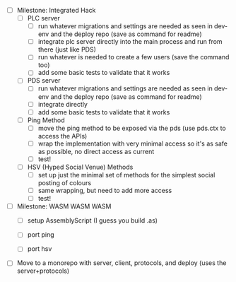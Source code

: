
- [ ] Milestone: Integrated Hack
  - [ ] PLC server
    - [ ] run whatever migrations and settings are needed as seen in dev-env and the deploy repo (save as command for readme)
    - [ ] integrate plc server directly into the main process and run from there (just like PDS)
    - [ ] run whatever is needed to create a few users (save the command too)
    - [ ] add some basic tests to validate that it works
  - [ ] PDS server
    - [ ] run whatever migrations and settings are needed as seen in dev-env and the deploy repo (save as command for readme)
    - [ ] integrate directly
    - [ ] add some basic tests to validate that it works
  - [ ] Ping Method
    - [ ] move the ping method to be exposed via the pds (use pds.ctx to access the APIs)
    - [ ] wrap the implementation with very minimal access so it's as safe as possible, no direct access as current
    - [ ] test!
  - [ ] HSV (Hyped Social Venue) Methods
    - [ ] set up just the minimal set of methods for the simplest social posting of colours
    - [ ] same wrapping, but need to add more access
    - [ ] test!
- [ ] Milestone: WASM WASM WASM
  - [ ] setup AssemblyScript (I guess you build .as)
  - [ ] port ping
  - [ ] port hsv


- [ ] Move to a monorepo with server, client, protocols, and deploy (uses the server+protocols)
